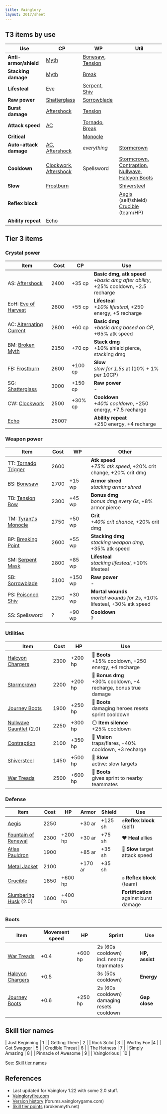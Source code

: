 ```yaml
---
title: Vainglory
layout: 2017/sheet
---
```


## T3 items by use
<!-- {.-one-column} -->

| Use                    | CP                                | WP                           | Util                                                                           |
| ---                    | ---                               | ---                          | ---                                                                            |
| __Anti-armor/shield__  | [Myth][BM]                        | [Bonesaw][BS], [Tension][TB] |                                                                                |
| __Stacking damage__    | [Myth][BM]                        | [Break][BP]                  |                                                                                |
| __Lifesteal__          | [Eve][Eve]                        | [Serpent][SM], [Shiv][PS]    |                                                                                |
| __Raw power__          | [Shatterglass][SG]                | [Sorrowblade][SB]            |                                                                                |
| __Burst damage__       | [Aftershock][AS]                  | [Tension][TB]                |                                                                                |
| __Attack speed__       | [AC][AC]                          | [Tornado][TT], [Break][BP]   |                                                                                |
| __Critical__           |                                   | [Monocle][TM]                |                                                                                |
| __Auto-attack damage__ | [AC][AC], [Aftershock][AS]        | _everything_                 | [Stormcrown][SC]                                                               |
| __Cooldown__           | [Clockwork][CW], [Aftershock][AS] | Spellsword                   | [Stormcrown][SC], [Contraption][Con], [Nullwave][Null], [Halcyon Boots][HBoot] |
| __Slow__               | [Frostburn][FB]                   |                              | [Shiversteel][SS]                                                              |
| __Reflex block__       |                                   |                              | [Aegis][Aegis] (self/shield) <br> [Crucible][Cru] (team/HP)                    |
| __Ability repeat__     | [Echo][Echo]                      |                              |                                                                                |
<!-- {.-left-align.-headers} -->

## Tier 3 items
<!-- {.-one-column} -->

### Crystal power

| Item                          | Cost  | CP      | Use                                                                                    |
| ----                          | ---   | ---     | ---                                                                                    |
| AS: [Aftershock][AS]          | 2400  | +35 cp  | __Basic dmg, atk speed__ <br> *+basic dmg after ability*, +25% cooldown, +2.5 recharge |
| EoH: [Eve of Harvest][Eve]    | 2600  | +55 cp  | __Lifesteal__            <br> *+10% lifesteal*, +250 energy, +5 recharge               |
| AC: [Alternating Current][AC] | 2800  | +60 cp  | __Basic dmg__            <br> *+basic dmg based on CP*, +65% atk speed                 |
| BM: [Broken Myth][BM]         | 2150  | +70 cp  | __Stack dmg__            <br> +10% shield pierce, stacking dmg                         |
| FB: [Frostburn][FB]           | 2600  | +100 cp | __Slow__                 <br> *slow for 1.5s* at (10% + 1% per 10CP)                   |
| SG: [Shatterglass][SG]        | 3000  | +150 cp | __Raw power__            <br> -                                                        |
| CW: [Clockwork][CW]           | 2500  | +30% cp | __Cooldown__             <br> *+40% cooldown*, +250 energy, +7.5 recharge              |
| [Echo][Echo]                  | 2500? |         | __Ability repeat__       <br> +250 energy, +4 recharge                                 |
<!-- {.-left-align.-headers} -->

[AS]: http://www.vaingloryfire.com/vainglory/wiki/items/aftershock
[AC]: http://www.vaingloryfire.com/vainglory/wiki/items/alternating-current
[Eve]: http://www.vaingloryfire.com/vainglory/wiki/items/eve-of-harvest
[SG]: http://www.vaingloryfire.com/vainglory/wiki/items/shatterglass
[BM]: http://www.vaingloryfire.com/vainglory/wiki/items/broken-myth
[CW]: http://www.vaingloryfire.com/vainglory/wiki/items/clockwork
[FB]: http://www.vaingloryfire.com/vainglory/wiki/items/frostburn
[Echo]: http://www.vaingloryfire.com/vainglory/wiki/items/echo

### Weapon power

| Item                       | Cost | WP      | Other                                                                         |
| ----                       | ---  | ---     | ---                                                                           |
| TT: [Tornado Trigger][TT]  | 2600 |         | __Atk speed__     <br> *+75% atk speed*, +20% crit change, +20% crit dmg      |
| BS: [Bonesaw][BS]          | 2700 | +15 wp  | __Armor shred__   <br> *stacking armor shred*                                 |
| TB: [Tension Bow][TB]      | 2300 | +45 wp  | __Bonus dmg__     <br> *bonus dmg every 6s*, +8% armor pierce                 |
| TM: [Tyrant's Monocle][TM] | 2750 | +50 wp  | __Crit__          <br> *+40% crit chance*, +20% crit dmg                      |
| BP: [Breaking Point][BP]   | 2600 | +55 wp  | __Stacking dmg__  <br> *stacking weapon dmg*, +35% atk speed                  |
| SM: [Serpent Mask][SM]     | 2800 | +85 wp  | __Lifesteal__     <br> *stacking lifesteal*, +10% lifesteal                   |
| SB: [Sorrowblade][SB]      | 3100 | +150 wp | __Raw power__     <br> -                                                      |
| PS: [Poisoned Shiv][PS]    | 2250 | +30 wp  | __Mortal wounds__ <br> *mortal wounds for 2s*, +10% lifesteal, +30% atk speed |
| SS: Spellsword             | ?    | +90 wp  | __Cooldown__      <br> ?                                                      |
<!-- {.-left-align.-headers} -->

[BS]: http://www.vaingloryfire.com/vainglory/wiki/items/bonesaw
[BP]: http://www.vaingloryfire.com/vainglory/wiki/items/breaking-point
[SM]: http://www.vaingloryfire.com/vainglory/wiki/items/serpent-mask
[SB]: http://www.vaingloryfire.com/vainglory/wiki/items/sorrowblade
[TB]: http://www.vaingloryfire.com/vainglory/wiki/items/tension-bow
[TT]: http://www.vaingloryfire.com/vainglory/wiki/items/tornado-trigger
[TM]: http://www.vaingloryfire.com/vainglory/wiki/items/tyrants-monocle
[PS]: http://www.vaingloryfire.com/vainglory/wiki/items/poisoned-shiv

### Utilities

| Item                            | Cost | HP      | Use                                                                    |
| ---                             | ---  | ---     | ---                                                                    |
| [Halcyon Chargers][HBoot]       | 2300 | +200 hp | 👟 __Boots__        <br> +15% cooldown, +250 energy, +4 recharge       |
| [Stormcrown][SC]                | 2200 | +200 hp | 🔴 __Bonus dmg__    <br> +30% cooldown, +4 recharge, bonus true damage |
| [Journey Boots][JBoot]          | 1900 | +250 hp | 👟 __Boots__        <br> damaging heroes resets sprint cooldown        |
| [Nullwave Gauntlet][Null] (2.0) | 2250 | +300 hp | 😶 __Item silence__ <br> +25% cooldown                                 |
| [Contraption][Con]              | 2100 | +350 hp | 👀 __Vision__       <br> traps/flares, +40% cooldown, +3 recharge      |
| [Shiversteel][SS]               | 1450 | +500 hp | 🐌 __Slow__         <br> active: slow targets                          |
| [War Treads][WBoot]             | 2500 | +600 hp | 👟 __Boots__        <br> gives sprint to nearby teammates              |
<!-- {.-left-align.-headers} -->

### Defense

| Item                            | Cost | HP      | Armor   | Shield  | Use                                    |
| ---                             | ---  | ---     | ---     | ---     | ---                                    |
| [Aegis][Aegis]                  | 2250 |         | +30 ar  | +125 sh | ✊__Reflex block__ (self)              |
| [Fountain of Renewal][Fountain] | 2300 | +200 hp | +30 ar  | +75 sh  | ❤ __Heal__ allies                      |
| [Atlas Pauldron][Atlas]         | 1900 |         | +85 ar  | +35 sh  | 🐌 __Slow__ target attack speed        |
| [Metal Jacket][Metal]           | 2100 |         | +170 ar | +35 sh  |                                        |
| [Crucible][Cru]                 | 1850 | +600 hp |         |         | ✊ __Reflex block__ (team)             |
| [Slumbering Husk][Husk] (2.0)   | 1600 | +400 hp |         |         | __Fortification__ against burst damage |
<!-- {.-left-align.-headers} -->

[Fountain]: http://www.vaingloryfire.com/vainglory/wiki/items/fountain-of-renewal
[Cru]: http://www.vaingloryfire.com/vainglory/wiki/items/aegis
[Aegis]: http://www.vaingloryfire.com/vainglory/wiki/items/aegis
[Atlas]: http://www.vaingloryfire.com/vainglory/wiki/items/atlas-pauldron
[Metal]: http://www.vaingloryfire.com/vainglory/wiki/items/metal-jacket
[Husk]: http://www.vaingloryfire.com/vainglory/wiki/items/slumbering-husk
[Null]: http://www.vaingloryfire.com/vainglory/wiki/items/nullwave-gauntlet

### Boots

| Item                      | Movement speed | HP      | Sprint                                          | Use            |
| ---                       | ---            | ---     | ---                                             | ---            |
| [War Treads][WBoot]       | +0.4           | +600 hp | 2s (60s cooldown) <br> incl. nearby teammates   | __HP, assist__ |
| [Halcyon Chargers][HBoot] | +0.5           |         | 3s (50s cooldown)                               | __Energy__     |
| [Journey Boots][JBoot]    | +0.6           | +250 hp | 2s (60s cooldown) <br> damaging resets cooldown | __Gap close__  |
<!-- {.-left-align.-headers} -->

[Con]: http://www.vaingloryfire.com/vainglory/wiki/items/contraption
[HBoot]: http://www.vaingloryfire.com/vainglory/wiki/items/halcyon-chargers
[WBoot]: http://www.vaingloryfire.com/vainglory/wiki/items/war-treads
[JBoot]: http://www.vaingloryfire.com/vainglory/wiki/items/journey-boots
[SC]: http://www.vaingloryfire.com/vainglory/wiki/items/stormcrown
[SS]: http://www.vaingloryfire.com/vainglory/wiki/items/shiversteel

## Skill tier names

| Just Beginning | 1 |
| Getting There | 2 |
| Rock Solid | 3 |
| Worthy Foe |4 |
| Got Swagger | 5 |
| Credible Threat | 6 |
| The Hotness | 7 |
| Simply Amazing | 8 |
| Pinnacle of Awesome | 9 |
| Vainglorious | 10 |

See: [Skill tier names](http://www.vaingloryfire.com/vainglory/forum/general-discussion/bronze-silver-gold-rankings-5312)

## References

- Last updated for Vainglory 1.22 with some 2.0 stuff.
- [Vaingloryfire.com](http://www.vaingloryfire.com/)
- [Version history](http://forums.vainglorygame.com/index.php?threads/41129/) (forums.vainglorygame.com)
- [Skill tier points](http://brokenmyth.net/skill-tier-point-far-next-tier/#more-10043) (brokenmyth.net)
